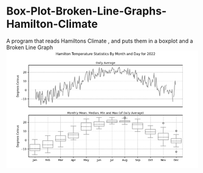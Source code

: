 # Box-Plot-Broken-Line-Graphs-Hamilton-Climate
A program that reads Hamiltons Climate , and puts them in a boxplot and a Broken Line Graph
<img src="https://github.com/alexxei4/Box-Plot-Broken-Line-Graphs-Hamilton-Climate/blob/main/Hamilton_Climate_Image.PNG" />
